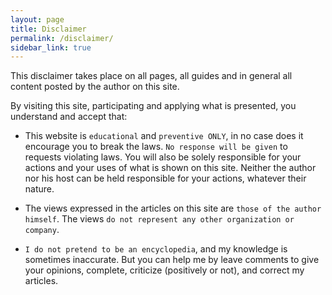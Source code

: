 ```yaml
---
layout: page
title: Disclaimer
permalink: /disclaimer/
sidebar_link: true
---
```


This disclaimer takes place on all pages, all guides and in general all content posted by the author on this site.

By visiting this site, participating and applying what is presented, you understand and accept that:

+ This website is `educational` and `preventive ONLY`, in no case does it encourage you to break the laws. `No response will be given` to requests violating laws. You will also be solely responsible for your actions and your uses of what is shown on this site. Neither the author nor his host can be held responsible for your actions, whatever their nature.

+ The views expressed in the articles on this site are `those of the author himself`. The views `do not represent any other organization or company`.

+ `I do not pretend to be an encyclopedia`, and my knowledge is sometimes inaccurate. But you can help me by leave comments to give your opinions, complete, criticize (positively or not), and correct my articles.

